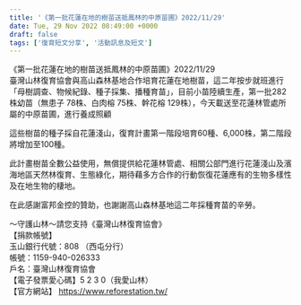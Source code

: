 ```yaml
---
title: '《第一批花蓮在地的樹苗送抵鳳林的中原苗圃》2022/11/29'
date: Tue, 29 Nov 2022 08:49:00 +0000
draft: false
tags: ['復育短文分享', '活動訊息及短文']
---
```


《第一批花蓮在地的樹苗送抵鳳林的中原苗圃》2022/11/29  
臺灣山林復育協會與高山森林基地合作培育花蓮在地樹苗，這二年按步就班進行「母樹調查、物候紀錄、種子採集、播種育苗」，目前小苗陸續生產，第一批282株幼苗（無患子 78株、白肉榕 75株、幹花榕 129株），今天載送至花蓮林管處所屬的中原苗圃，進行養成照顧

這些樹苗的種子採自花蓮淺山，復育計畫第一階段培育60種、6,000株，第二階段將增加至100種。

此計畫樹苗全數公益使用，無償提供給花蓮林管處、相關公部門進行花蓮淺山及濱海地區天然林復育、生態綠化，期待藉多方合作的行動恢復花蓮應有的生物多樣性及在地生物的棲地。

在此感謝富邦金控的贊助，也謝謝高山森林基地這二年採種育苗的辛勞。

～守護山林～請您支持《臺灣山林復育協會》  
【捐款帳號】  
玉山銀行代號：808 （西屯分行）  
帳號：1159-940-026333  
戶名：臺灣山林復育協會  
【電子發票愛心碼】5 2 3 0（我愛山林）  
【官方網站】 https://www.reforestation.tw/